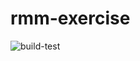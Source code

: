 # rmm-exercise

![build-test](https://github.com/nieled/rmm-exercise/actions/workflows/gradle.yml/badge.svg)
